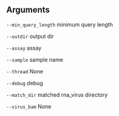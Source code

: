 

## Arguments
`--min_query_length` minimum query length

`--outdir` output dir

`--assay` assay

`--sample` sample name

`--thread` None

`--debug` debug

`--match_dir` matched rna_virus directory

`--virus_bam` None

